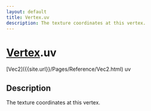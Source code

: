 ```yaml
---
layout: default
title: Vertex.uv
description: The texture coordinates at this vertex.
---
```

# [Vertex]({{site.url}}/Pages/Reference/Vertex.html).uv

<div class='signature' markdown='1'>
[Vec2]({{site.url}}/Pages/Reference/Vec2.html) uv
</div>

## Description
The texture coordinates at this vertex.

